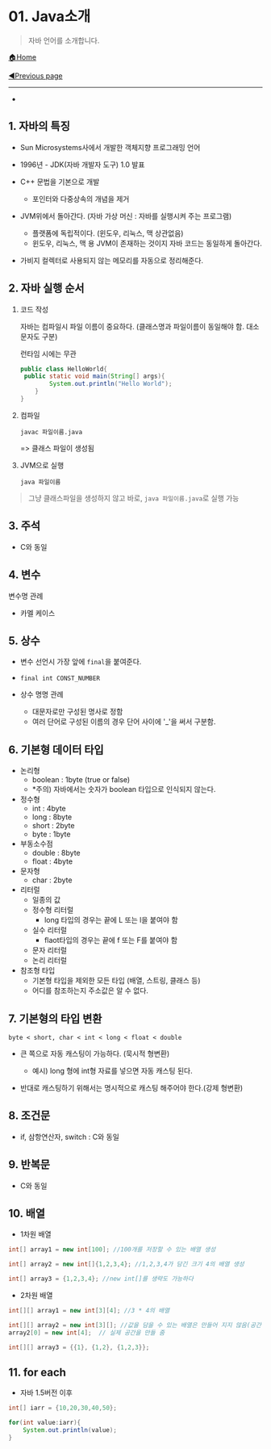 # 01. Java소개

> 자바 언어를 소개합니다.

[🏠Home](https://github.com/batboy118/Study_Note)

[◀Previous page ](./README.md)

---

<!-- TOC -->

- 

<!-- /TOC -->

## 1. 자바의 특징

- Sun Microsystems사에서 개발한 객체지향 프로그래밍 언어
- 1996년 - JDK(자바 개발자 도구) 1.0 발표
- C++ 문법을 기본으로 개발
  - 포인터와 다중상속의 개념을 제거

- JVM위에서 돌아간다. (자바 가상 머신 : 자바를 실행시켜 주는 프로그램)
  - 플랫폼에 독립적이다. (윈도우, 리눅스, 맥 상관없음)
  - 윈도우, 리눅스, 맥 용 JVM이 존재하는 것이지 자바 코드는 동일하게 돌아간다.
- 가비지 컬렉터로 사용되지 않는 메모리를 자동으로 정리해준다.



## 2. 자바 실행 순서

1. 코드 작성

   자바는 컴파일시 파일 이름이 중요하다. (클래스명과 파일이름이 동일해야 함. 대소문자도 구분)

   런타임 시에는 무관

   ```java
   public class HelloWorld{
   	public static void main(String[] args){
           System.out.println("Hello World");
       }
   }
   ```

2. 컴파일

   `javac 파일이름.java` 

   => 클래스 파일이 생성됨

3. JVM으로 실행

   `java 파일이름`

> 그냥 클래스파일을 생성하지 않고 바로, `java 파일이름.java`로 실행 가능

## 3. 주석

- C와 동일

## 4. 변수

변수명 관례

- 카멜 케이스

## 5. 상수

- 변수 선언시 가장 앞에 `final`을 붙여준다.
- `final int CONST_NUMBER`

- 상수 명명 관례
  - 대문자로만 구성된 명사로 정함
  - 여러 단어로 구성된 이름의 경우 단어 사이에 '_'을 써서 구분함.

## 6. 기본형 데이터 타입

- 논리형
  - boolean : 1byte (true or false) 
  - *주의) 자바에서는 숫자가 boolean 타입으로 인식되지 않는다.
- 정수형
  - int : 4byte
  - long : 8byte
  - short : 2byte
  - byte : 1byte
- 부동소수점
  - double : 8byte
  - float : 4byte
- 문자형
  - char : 2byte
- 리터럴
  - 일종의 값
  - 정수형 리터럴
    - long 타입의 경우는 끝에 L 또는 l을 붙여야 함
  - 실수 리터럴
    - flaot타입의 경우는 끝에 f 또는 F를 붙여야 함
  - 문자 리터럴
  - 논리 리터럴
- 참조형 타입
  - 기본형 타입을 제외한 모든 타입 (배열, 스트링, 클래스 등)
  - 어디를 참조하는지 주소값은 알 수 없다.

## 7. 기본형의 타입 변환

`byte < short, char < int < long < float < double`

- 큰 쪽으로 자동 캐스팅이 가능하다. (묵시적 형변환)
  - 예시) long 형에 int형 자료를 넣으면 자동 캐스팅 된다.

- 반대로 캐스팅하기 위해서는 명시적으로 캐스팅 해주어야 한다.(강제 형변환)

## 8. 조건문

- if, 삼항연산자, switch : C와 동일

## 9.  반복문

- C와 동일

## 10. 배열

- 1차원 배열

 ```java
int[] array1 = new int[100]; //100개를 저장할 수 있는 배열 생성

int[] array2 = new int[]{1,2,3,4}; //1,2,3,4가 담긴 크기 4의 배열 생성

int[] array3 = {1,2,3,4}; //new int[]를 생략도 가능하다
 ```

- 2차원 배열

```java
int[][] array1 = new int[3][4]; //3 * 4의 배열

int[][] array2 = new int[3][]; //값을 담을 수 있는 배열은 만들어 지지 않음(공간 참조하는 영역만 생성)
array2[0] = new int[4];  // 실제 공간을 만들 줌

int[][] array3 = {{1}, {1,2}, {1,2,3}};
```

## 11. for each

- 자바 1.5버전 이후

```java
int[] iarr = {10,20,30,40,50};

for(int value:iarr){
    System.out.println(value);
}
```

 

 

